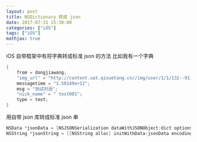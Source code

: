```yaml
---
layout: post
title: NSDictionary 转成 json
date: 2017-07-31 15:30:00
categories: ["iOS"]
tags: ["iOS"]
mathjax: true
---
```


iOS 自带框架中有将字典转成标准 json 的方法
比如我有一个字典
```objectivec
{
    from = dongjiawang;
    "img_url" = "http://content.uat.qixuetang.cn//img/user/1/1/132--911404.";
    messagetime = "1.50149e+12";
    msg = "测试对话";
    "nick_name" = " test001";
    type = text;
}
```

用自带 json 库转成标准 json 串
```objectivec
NSData *jsonData = [NSJSONSerialization dataWithJSONObject:dict options:0 error:nil];
NSString *jsonString = [[NSString alloc] initWithData:jsonData encoding:NSUTF8StringEncoding];
```

